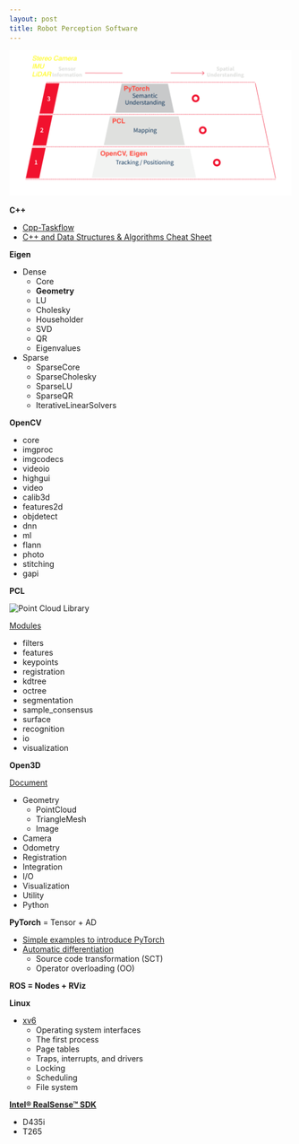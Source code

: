 ```yaml
---
layout: post
title: Robot Perception Software
---
```


![](/images/SPATIAL-AI.png)

**C++**

- [Cpp-Taskflow](https://github.com/cpp-taskflow/cpp-taskflow)
- [C++ and Data Structures & Algorithms Cheat Sheet](https://github.com/gibsjose/cpp-cheat-sheet)

**Eigen**

- Dense
  - Core
  - **Geometry**
  - LU
  - Cholesky
  - Householder
  - SVD
  - QR
  - Eigenvalues
- Sparse
  - SparseCore
  - SparseCholesky
  - SparseLU
  - SparseQR
  - IterativeLinearSolvers


**OpenCV**

- core
- imgproc
- imgcodecs
- videoio
- highgui
- video
- calib3d
- features2d
- objdetect
- dnn
- ml
- flann
- photo
- stitching
- gapi

**PCL**

![Point Cloud Library](http://pointclouds.org/assets/images/about/pcl_dependency_graph2.png)

[Modules](http://pointclouds.org/documentation/tutorials/)
- filters
- features
- keypoints
- registration
- kdtree
- octree
- segmentation
- sample_consensus
- surface
- recognition
- io
- visualization

**Open3D**

[Document](www.open3d.org/docs)

- Geometry
  - PointCloud
  - TriangleMesh
  - Image
- Camera
- Odometry
- Registration
- Integration
- I/O
- Visualization
- Utility
- Python

**PyTorch** = Tensor + AD

- [Simple examples to introduce PyTorch](https://github.com/jcjohnson/pytorch-examples)
- [Automatic differentiation](https://en.wikipedia.org/wiki/Automatic_differentiation)
  - Source code transformation (SCT)
  - Operator overloading (OO)

**ROS = Nodes + RViz**

**Linux**

- [xv6](https://github.com/mit-pdos/xv6-public/tree/xv6-rev7)
  - Operating system interfaces
  - The first process
  - Page tables
  - Traps, interrupts, and drivers
  - Locking
  - Scheduling
  - File system

[**Intel® RealSense™ SDK**](https://github.com/IntelRealSense/librealsense)

- D435i
- T265